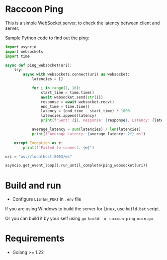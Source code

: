 # Raccoon Ping

This is a simple WebSocket server, to check the latency between client and server.

Sample Python code to find out the ping:
```python
import asyncio
import websockets
import time

async def ping_websocket(uri):
    try:
        async with websockets.connect(uri) as websocket:
            latencies = []

            for i in range(1, 10):
                start_time = time.time()
                await websocket.send(str(i))
                response = await websocket.recv()
                end_time = time.time()
                latency = (end_time - start_time) * 1000
                latencies.append(latency)
                print(f"Sent: {i}, Response: {response}, Latency: {latency:.2f} ms")

            average_latency = sum(latencies) / len(latencies)
            print(f"Average Latency: {average_latency:.2f} ms")

    except Exception as e:
        print(f"Failed to connect: {e}")

uri = "ws://localhost:8053/ws"

asyncio.get_event_loop().run_until_complete(ping_websocket(uri))
```

# Build and run
* Configure `LISTEN_PORT` in `.env` file

If you are using Windows to build the server for Linux, use `build.bat` script.

Or you can build it by your self using `go build -o raccoon-ping main.go`

# Requirements
- Golang >= 1.22
